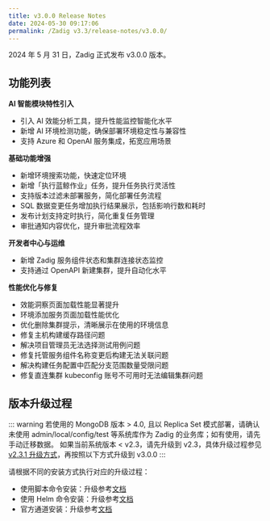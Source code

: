 ```yaml
---
title: v3.0.0 Release Notes
date: 2024-05-30 09:17:06
permalink: /Zadig v3.3/release-notes/v3.0.0/
---
```


2024 年 5 月 31 日，Zadig 正式发布 v3.0.0 版本。

## 功能列表

**AI 智能模块特性引入**
- 引入 AI 效能分析工具，提升性能监控智能化水平
- 新增 AI 环境检测功能，确保部署环境稳定性与兼容性
- 支持 Azure 和 OpenAI 服务集成，拓宽应用场景

**基础功能增强**
- 新增环境搜索功能，快速定位环境
- 新增「执行蓝鲸作业」任务，提升任务执行灵活性
- 支持版本过滤未部署服务，简化部署任务流程
- SQL 数据变更任务增加执行结果展示，包括影响行数和耗时
- 发布计划支持定时执行，简化重复任务管理
- 审批通知内容优化，提升审批流程效率

**开发者中心与运维**
- 新增 Zadig 服务组件状态和集群连接状态监控
- 支持通过 OpenAPI 新建集群，提升自动化水平

**性能优化与修复**
- 效能洞察页面加载性能显著提升
- 环境添加服务页面加载性能优化
- 优化删除集群提示，清晰展示在使用的环境信息
- 修复主机构建缓存路径问题
- 解决项目管理员无法选择测试用例问题
- 修复托管服务组件名称变更后构建无法关联问题
- 解决构建任务配置中匹配分支范围数量受限问题
- 修复直连集群 kubeconfig 账号不可用时无法编辑集群问题



## 版本升级过程

::: warning
若使用的 MongoDB 版本 > 4.0, 且以 Replica Set 模式部署，请确认未使用 admin/local/config/test 等系统库作为 Zadig 的业务库；如有使用，请先手动迁移数据。
如果当前系统版本 < v2.3，请先升级到 v2.3，具体升级过程参见 [v2.3.1 升级方式](/cn/Zadig%20v2.3/release-notes/v2.3.1/#版本升级过程)，再按照以下方式升级到 v3.0.0
:::


请根据不同的安装方式执行对应的升级过程：

- 使用脚本命令安装：升级参考[文档](/cn/Zadig%20v3.0/install/helm-deploy/#升级)
- 使用 Helm 命令安装：升级参考[文档](/cn/Zadig%20v3.0/install/helm-deploy/#升级)
- 官方通道安装：升级参考[文档](/cn/Zadig%20v3.0/stable/install/#升级)
